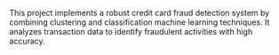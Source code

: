 This project implements a robust credit card fraud detection system by combining clustering and classification machine learning techniques. It analyzes transaction data to identify fraudulent activities with high accuracy. 
